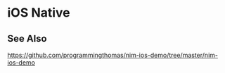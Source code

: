 # iOS Native

## See Also

https://github.com/programmingthomas/nim-ios-demo/tree/master/nim-ios-demo